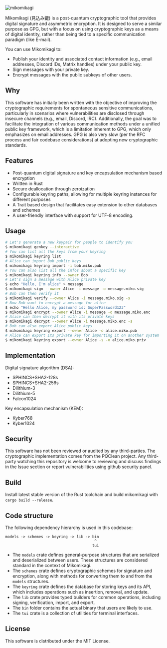 ![mikomikagi](https://github.com/user-attachments/assets/5837dd70-81ee-468e-93cc-16325a747aea)

Mikomikagi (見込み鍵) is a post-quantum cryptographic tool that provides digital signature and asymmetric encryption. It is designed to 
serve a similar purpose as GPG, but with a focus on using cryptographic keys as a means of digital identity, rather than being tied 
to a specific communication paradigm (like E-mail).

You can use Mikomikagi to:
- Publish your identity and associated contact information (e.g., email addresses, Discord IDs, Matrix handles) under your public key.
- Sign messages with your private key.
- Encrypt messages with the public subkeys of other users.

## Why

This software has initially been written with the objective of improving the cryptographic requirements for spontaneous sensitive communications, 
particularly in scenarios where vulnerabilities are disclosed through insecure channels (e.g., email, Discord, IRC). Additionally, the 
goal was to facilitate the integration of various communication methods under a unified public key framework, which is a limitation 
inherent to GPG, which only emphasizes on email addresses. GPG is also very slow (per the RFC process and fair codebase considerations) at adopting new cryptographic
standards.

## Features

* Post-quantum digital signature and key encapsulation mechanism based encryption
* Written in Rust
* Secure deallocation through zeroization
* Configurable keyring paths, allowing for multiple keyring instances for different purposes
* A Trait based design that facilitates easy extension to other databases and schemes
* A user-friendly interface with support for UTF-8 encoding.

## Usage

```bash
# Let's generate a new keypair for people to identify you
$ mikomikagi genkey --interactive
# You can list all the keys from your keyring
$ mikomikagi keyring list
# Alice can import Bob public keys
$ mikomikagi keyring import -i bob.miko.pub
# You can also list all the infos about a specific key
$ mikomikagi keyring info --owner Bob
# Let's sign a message with Alice private key
$ echo "Hello, I'm alice" > message
$ mikomikagi sign --owner Alice -i message -o message.miko.sig
# Bob can then verify it
$ mikomikagi verify --owner Alice -i message.miko.sig -s
# Now Bob want to encrypt a message for alice
$ echo "Hello Alice, my password is: SuperPassword123"
$ mikomikagi encrypt --owner Alice -i message -o message.miko.enc
# Alice can then decrypt it with its private keys
$ mikomikagi decrypt --owner Alice -i message.miko.enc -s
# Bob can also export Alice public keys
$ mikomikagi keyring export --owner Alice -o alice.miko.pub
# Alice can export its private key for importing it on another system
$ mikomikagi keyring export --owner Alice -s -o alice.miko.priv
```

## Implementation

Digital signature algorithm (DSA):
- SPHINCS+SHA2-128s
- SPHINCS+SHA2-256s
- Dilithium-3
- Dilithium-5
- Falcon1024

Key encapsulation mechanism (KEM):
- Kyber768
- Kyber1024

## Security

This software has not been reviewed or audited by any third-parties. The cryptographic implementation comes from 
the PQClean project. Any third-party watching this repository is welcome to reviewing and discuss findings in the 
Issue section or report vulnerabilities using github security panel. 

## Build

Install latest stable version of the Rust toolchain and build mikomikagi with `cargo build --release`.

## Code structure

The following dependency hierarchy is used in this codebase:

```
models -> schemes -> keyring -> lib -> bin
                                        ^
                                       tui
```

- The `models` crate defines general-purpose structures that are serialized and deserialized between users. These structures are considered standard in the context of Mikomikagi.
- The `schemes` crate defines cryptographic schemes for signature and encryption, along with methods for converting them to and from the `models` structures.
- The `keyring` crate defines the database for storing keys and its API, which includes operations such as insertion, removal, and update.
- The `lib` crate provides typed builders for common operations, including signing, verification, import, and export.
- The `bin` folder contains the actual binary that users are likely to use.
- The `tui` crate is a collection of utilities for terminal interfaces.

## License

This software is distributed under the MIT License.
